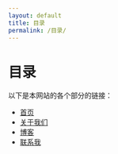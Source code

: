```yaml
---
layout: default
title: 目录
permalink: /目录/
---
```


# 目录

以下是本网站的各个部分的链接：

- [首页](https://charlenechow.github.io/)
- [关于我们](https://charlenechow.github.io/about/)
- [博客](https://charlenechow.github.io/blog/)
- [联系我](https://charlenechow.github.io/contact/)
